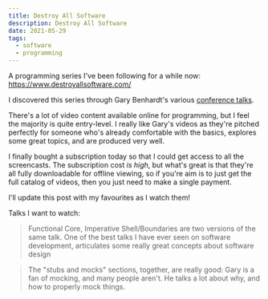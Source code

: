 ```yaml
---
title: Destroy All Software
description: Destroy All Software
date: 2021-05-29
tags:
  - software
  - programming
---
```


A programming series I've been following for a while now: https://www.destroyallsoftware.com/

I discovered this series through Gary Benhardt's various [conference talks](https://www.destroyallsoftware.com/talks).

There's a lot of video content available online for programming, but I feel the majority is quite entry-level. I really like Gary's videos as they're pitched perfectly for someone who's already comfortable with the basics,  explores some great topics, and are produced very well.

I finally bought a subscription today so that I could get access to all the screencasts. The subscription cost *is high*, but what's great is that they're all fully downloadable for offline viewing, so if you're aim is to just get the full catalog of videos, then you just need to make a single payment.

I'll update this post with my favourites as I watch them!

Talks I want to watch:

> Functional Core, Imperative Shell/Boundaries are two versions of the same talk. One of the best talks I have ever seen on software development, articulates some really great concepts about software design

> The "stubs and mocks" sections, together, are really good: Gary is a fan of mocking, and many people aren't. He talks a lot about why, and how to properly mock things.
